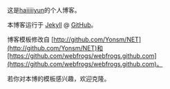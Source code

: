 这是[haiiiiiyun](http://www.atjiang.com)的个人博客。

本博客运行于 [Jekyll](http://jekyllrb.com) @ [GitHub](http://github.com/haiiiiiyun/haiiiiiyun.github.io)。

博客模板修改自 [http://github.com/Yonsm/NET](http://github.com/Yonsm/NET)和[https://github.com/webfrogs/webfrogs.github.com](https://github.com/webfrogs/webfrogs.github.com)。

若你对本博的模板感兴趣，欢迎克隆。

